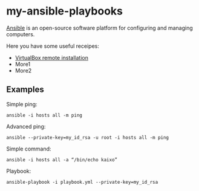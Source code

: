 my-ansible-playbooks
====================

[Ansible](http://www.ansible.com) is an open-source software platform for configuring and managing computers.

Here you have some useful receipes:
  * [VirtualBox remote installation](https://github.com/xezpeleta/my-ansible-playbooks/tree/master/install-virtualbox)
  * More1
  * More2

Examples
---------

Simple ping:
```
ansible -i hosts all -m ping
```

Advanced ping:
```
ansible --private-key=my_id_rsa -u root -i hosts all -m ping
```

Simple command:
```
ansible -i hosts all -a “/bin/echo kaixo”
```

Playbook:
```
ansible-playbook -i playbook.yml --private-key=my_id_rsa
```
